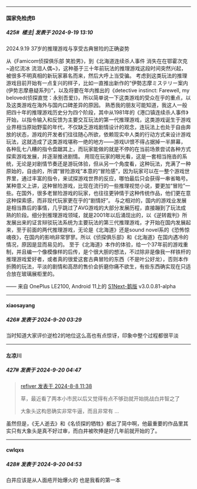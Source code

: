 ﻿
*****

####  国家免检虎B  
##### 425#         楼主| 发表于 2024-9-19 13:10

2024.9.19
37岁的推理游戏与享受古典冒险的正确姿势

从《Famicom侦探俱乐部 笑脸男》，到《北海道连续杀人事件 消失在在鄂霍次克~追忆流冰 流泪人偶~》，这种基于三十年前玩法的推理游戏这段时间突然兴起，被很多不明真相的新玩家慕名而来，然后大呼上当受骗。
考虑到这类玩法的推理游戏目前开始有一点复兴的样子，比如一直推出新作的“伊勢志摩ミステリー案内(伊势志摩悬疑系列)”，以及将要在年内推出的《detective instinct: Farewell, my beloved(侦探直觉：永别吾爱)》，所以简单说一下这类游戏的受众在乎的重点，以及这类游戏在海外与国内口碑差异的原因。
熟悉我的朋友可能知道，我这人一般把四十年的推理游戏历史分为四个阶段，其中从1981年的《港口镇连续杀人事件》开始，以指令输入和反馈为主要交互玩法的第一代推理游戏，这类游戏诞生于游戏业界相当原始野蛮的年代，不仅缺乏游戏剧情设计的观念，连玩法上也处于自由奔放的状态，游戏的开发者们往往随心所欲，依赖现实中人类的行动方式来设计游戏玩法，这就造成了这类游戏堪称一绝的地方——游戏UI恨不得占据掉一半屏幕，各种乱七八糟的指令盘踞其上，而玩家能做的就是不停的在当前场景尝试各种方式探索游戏发展，并逐渐推进剧情。
用现在玩家的眼光看，这是一套相当拖沓的系统，无论是对剧情节奏还是游玩体验，但从另一个角度看，这种玩法，充满了一种原始的，自由的，所谓“冒险游戏”本意的“冒险感”，因为玩家可以在一整个游戏世界里，通过丰富的指令，来试探游戏世界的反应，哪怕最后只会获得一串省略号。
某种意义上讲，这种冒险游戏，比现在流行的一些推理视觉小说，要更加“冒险”一些。在国外，很多老冒险游戏的玩家，也往往更钟情于这种传统作品，他们更在意这种探索感，而非现代玩家更在乎的“剧情好”。
与之相对的，国内的游戏业发展是相当靠后的事情，几乎跳过了AVG游戏的大部分发展历程，直接蹦到了玩法成熟的阶段。细分到推理游戏领域，就是2001年以后涌现出的，以《逆转裁判》所发展出来的证言辩驳玩法系统为主要玩法的第三代推理游戏，才开始在国内发展起来，至于前面的两代推理游戏，无论是《北海道》还是sound novel系的《恐怖惊魂夜》，在国内的影响非常寥寥。所以《侦探俱乐部》和《北海道》在国内遇冷的情况，原因是显而易见的。
至于《北海道》本作的体验，给一个37年前的游戏重制，并且编一个像模像样的后传，是个很大胆的想法，不过除非是像我一样铁杆的推理游戏爱好者，或者真的很爱这套古典冒险的东西（不是叶公好龙），否则本作折腾的玩法，平淡的剧情和高昂的售价会折磨你痛不欲生，有些东西确实现在只适合放在玻璃展柜里的。

—— 来自 OnePlus LE2100, Android 11上的 [S1Next-鹅版](https://github.com/ykrank/S1-Next/releases) v3.0.0.81-alpha


*****

####  xiaosayang  
##### 426#       发表于 2024-9-20 03:29

当时知道大家评价逆检2的地位这么高也有点惊讶，印象中整个过程都很平淡


*****

####  左凉川  
##### 427#       发表于 2024-9-20 04:47

<blockquote><a href="httphttps://bbs.saraba1st.com/2b/forum.php?mod=redirect&amp;goto=findpost&amp;pid=65832048&amp;ptid=2166032" target="_blank">refiver 发表于 2024-8-8 11:38</a>

草，最近看了两本小市民以后又觉得有点不够劲就开始挑战白井智之了

大象头这构思确实非常牛逼，而且非常有 ...</blockquote>
虽然但是，《无人逝去》和《名侦探的牺牲》都出了简中啊，他最重要的作品里其实只有大象头是真不好过审，而白井被吹捧是好几年前就开始的了。


*****

####  cwlqxs  
##### 428#       发表于 2024-9-20 04:53

白井应该是从人面疮开始爆火的 也是我看的第一本

